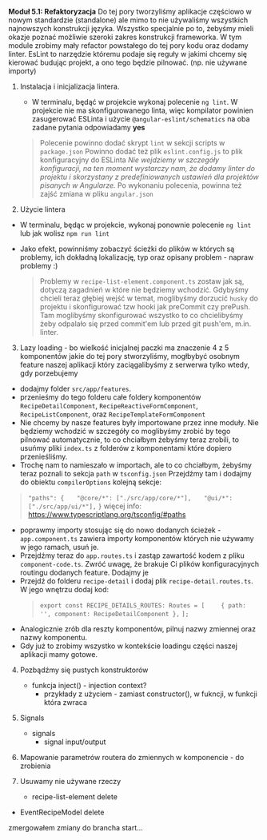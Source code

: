**Moduł 5.1: Refaktoryzacja**
Do tej pory tworzyliśmy aplikacje częściowo w nowym standardzie (standalone) ale mimo to nie używaliśmy wszystkich najnowszych konstrukcji języka.
Wszystko specjalnie po to, żebyśmy mieli okazje poznać możliwie szeroki zakres konstrukcji frameworka.
W tym module zrobimy mały refactor powstałego do tej pory kodu oraz dodamy linter.
EsLint to narzędzie któremu podaje się reguły w jakimi chcemy się kierować budując projekt, a ono tego będzie pilnować. (np. nie używane importy)

1. Instalacja i inicjalizacja lintera.
   * W terminalu, będąć w projekcie wykonaj polecenie `ng lint`. W projekcie nie ma skonfigurowanego linta, więc kompilator powinien zasugerować ESLinta i użycie `@angular-eslint/schematics` na oba zadane pytania odpowiadamy **yes**

    > Polecenie powinno dodać skrypt `lint` w sekcji scripts w `package.json`
    > Powinno dodać też plik `eslint.config.js` to plik konfiguracyjny do ESLinta
    > _Nie wejdziemy w szczegóły konfiguracji, na ten moment wystarczy nam,_
    > _że dodamy linter do projektu i skorzystany z predefiniowanych ustawień dla projektów pisanych w Angularze._
    > Po wykonaniu polecenia, powinna też zajść zmiana w pliku `angular.json`
2. Użycie lintera
  * W terminalu, będąc w projekcie, wykonaj ponownie polecenie `ng lint` lub jak wolisz `npm run lint`
  * Jako efekt, powinniśmy zobaczyć ścieżki do plików w których są problemy, ich dokładną lokalizację, typ oraz opisany problem - napraw problemy :)
    
    > Problemy w `recipe-list-element.component.ts` zostaw jak są, dotyczą zagadnień w które nie będziemy wchodzić.
    > Gdybyśmy chcieli teraz głębiej wejść w temat, moglibyśmy dorzucić `husky` do projektu i skonfigurować tzw hooki jak preCommit czy prePush.
    > Tam moglibyśmy skonfigurować wszystko to co chcielibyśmy żeby odpalało się przed commit'em lub przed git push'em, m.in. linter.

3. Lazy loading - bo wielkość inicjalnej paczki ma znaczenie
  4 z 5 komponentów jakie do tej pory stworzyliśmy, mogłbybyć osobnym feature naszej aplikacji który zaciągalibyśmy z serwerwa tylko wtedy, gdy porzebujemy

  * dodajmy folder `src/app/features`.
  * przenieśmy do tego folderu całe foldery komponentów `RecipeDetailComponent`, `RecipeReactiveFormComponent`, `RecipeListComponent`, oraz `RecipeTemplateFormComponent`
  * Nie chcemy by nasze features były importowane przez inne moduły. Nie będziemy wchodzić w szczegóły co moglibyśmy zrobić by tego pilnować automatycznie, to co chciałbym żebyśmy teraz zrobili, to usuńmy pliki `index.ts` z folderów z komponentami które dopiero przenieśliśmy.
  * Trochę nam to namieszało w importach, ale to co chciałbym, żebyśmy teraz poznali to sekcja `path` w `tsconfig.json`
  Przejdźmy tam i dodajmy do obiektu `compilerOptions` kolejną sekcje:
  > `"paths": {`
  > `   "@core/*": ["./src/app/core/*"],`
  > `   "@ui/*": ["./src/app/ui/*"],`
  > `}`
  > więcej info: https://www.typescriptlang.org/tsconfig/#paths

  * poprawmy importy stosując się do nowo dodanych ścieżek - `app.component.ts` zawiera importy komponentów których nie używamy w jego ramach, usuń je.
  * Przejdźmy teraz do `app.routes.ts` i zastąp zawartość kodem z pliku `component-code.ts`. Zwróć uwagę, że brakuje Ci plików konfiguracyjnych routingu dodanych feature. Dodajmy je
  * Przejdź do folderu `recipe-detail` i dodaj plik `recipe-detail.routes.ts`. W jego wnętrzu dodaj kod:
    > `export const RECIPE_DETAILS_ROUTES: Routes = [`
    > `    { path: '', component: RecipeDetailComponent },`
    > `];`
  * Analogicznie zrób dla reszty komponentów, pilnuj nazwy zmiennej oraz nazwy komponentu.
  * Gdy już to zrobimy wszystko w kontekście loadingu części naszej aplikacji mamy gotowe.

4. Pozbądźmy się pustych konstruktorów
   * funkcja inject() - injection context?
     * przykłady z użyciem - zamiast constructor(), w fukncji, w funkcji która zwraca

5. Signals
   * signals
     * signal input/output

6. Mapowanie parametrów routera do zmiennych w komponencie - do zrobienia

7. Usuwamy nie używane rzeczy
   * recipe-list-element delete
  * EventRecipeModel delete

zmergowałem zmiany do brancha start...